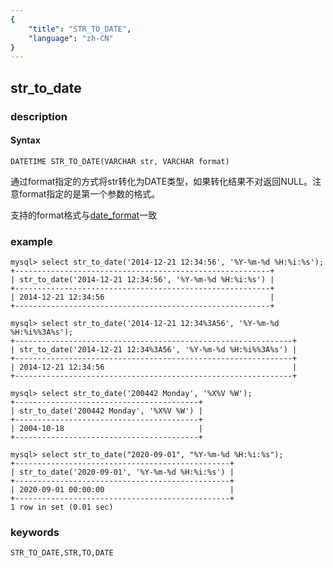```yaml
---
{
    "title": "STR_TO_DATE",
    "language": "zh-CN"
}
---
```


<!-- 
Licensed to the Apache Software Foundation (ASF) under one
or more contributor license agreements.  See the NOTICE file
distributed with this work for additional information
regarding copyright ownership.  The ASF licenses this file
to you under the Apache License, Version 2.0 (the
"License"); you may not use this file except in compliance
with the License.  You may obtain a copy of the License at

  http://www.apache.org/licenses/LICENSE-2.0

Unless required by applicable law or agreed to in writing,
software distributed under the License is distributed on an
"AS IS" BASIS, WITHOUT WARRANTIES OR CONDITIONS OF ANY
KIND, either express or implied.  See the License for the
specific language governing permissions and limitations
under the License.
-->

## str_to_date
### description
#### Syntax

`DATETIME STR_TO_DATE(VARCHAR str, VARCHAR format)`

通过format指定的方式将str转化为DATE类型，如果转化结果不对返回NULL。注意format指定的是第一个参数的格式。

支持的format格式与[date_format](https://doris.apache.org/zh-CN/docs/dev/sql-manual/sql-functions/date-time-functions/date-format)一致

### example

```
mysql> select str_to_date('2014-12-21 12:34:56', '%Y-%m-%d %H:%i:%s');
+---------------------------------------------------------+
| str_to_date('2014-12-21 12:34:56', '%Y-%m-%d %H:%i:%s') |
+---------------------------------------------------------+
| 2014-12-21 12:34:56                                     |
+---------------------------------------------------------+

mysql> select str_to_date('2014-12-21 12:34%3A56', '%Y-%m-%d %H:%i%%3A%s');
+--------------------------------------------------------------+
| str_to_date('2014-12-21 12:34%3A56', '%Y-%m-%d %H:%i%%3A%s') |
+--------------------------------------------------------------+
| 2014-12-21 12:34:56                                          |
+--------------------------------------------------------------+

mysql> select str_to_date('200442 Monday', '%X%V %W');
+-----------------------------------------+
| str_to_date('200442 Monday', '%X%V %W') |
+-----------------------------------------+
| 2004-10-18                              |
+-----------------------------------------+

mysql> select str_to_date("2020-09-01", "%Y-%m-%d %H:%i:%s");
+------------------------------------------------+
| str_to_date('2020-09-01', '%Y-%m-%d %H:%i:%s') |
+------------------------------------------------+
| 2020-09-01 00:00:00                            |
+------------------------------------------------+
1 row in set (0.01 sec)
```

### keywords

    STR_TO_DATE,STR,TO,DATE

